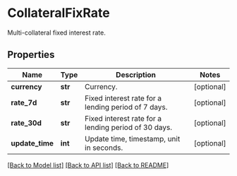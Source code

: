 # CollateralFixRate

Multi-collateral fixed interest rate.
## Properties
Name | Type | Description | Notes
------------ | ------------- | ------------- | -------------
**currency** | **str** | Currency. | [optional] 
**rate_7d** | **str** | Fixed interest rate for a lending period of 7 days. | [optional] 
**rate_30d** | **str** | Fixed interest rate for a lending period of 30 days. | [optional] 
**update_time** | **int** | Update time, timestamp, unit in seconds. | [optional] 

[[Back to Model list]](../README.md#documentation-for-models) [[Back to API list]](../README.md#documentation-for-api-endpoints) [[Back to README]](../README.md)



